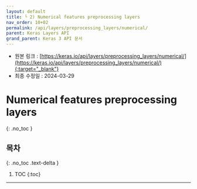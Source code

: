 ```yaml
---
layout: default
title: └ 2) Numerical features preprocessing layers
nav_order: 10+02
permalink: /api/layers/preprocessing_layers/numerical/
parent: Keras Layers API
grand_parent: Keras 3 API 문서
---
```


* 원본 링크 : [https://keras.io/api/layers/preprocessing_layers/numerical/](https://keras.io/api/layers/preprocessing_layers/numerical/){:target="_blank"}
* 최종 수정일 : 2024-03-29

# Numerical features preprocessing layers
{: .no_toc }

## 목차
{: .no_toc .text-delta }

1. TOC
{:toc}

---
